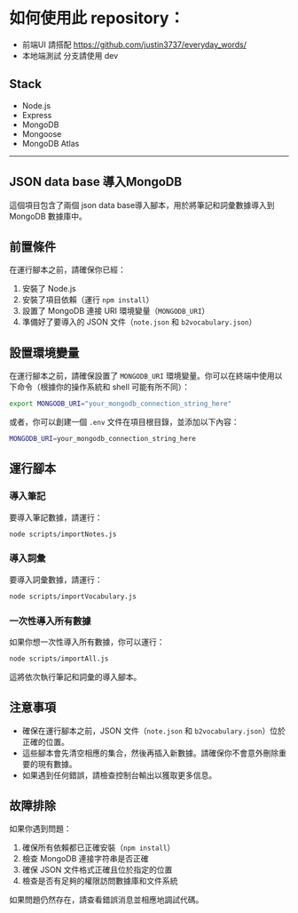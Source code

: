 # 如何使用此 repository：
- 前端UI 請搭配 https://github.com/justin3737/everyday_words/
- 本地端測試 分支請使用 dev

## Stack
- Node.js
- Express
- MongoDB
- Mongoose
- MongoDB Atlas

---

## JSON data base 導入MongoDB

這個項目包含了兩個 json data base導入腳本，用於將筆記和詞彙數據導入到 MongoDB 數據庫中。

## 前置條件

在運行腳本之前，請確保你已經：

1. 安裝了 Node.js
2. 安裝了項目依賴（運行 `npm install`）
3. 設置了 MongoDB 連接 URI 環境變量（`MONGODB_URI`）
4. 準備好了要導入的 JSON 文件（`note.json` 和 `b2vocabulary.json`）

## 設置環境變量

在運行腳本之前，請確保設置了 `MONGODB_URI` 環境變量。你可以在終端中使用以下命令（根據你的操作系統和 shell 可能有所不同）：

```bash
export MONGODB_URI="your_mongodb_connection_string_here"
```

或者，你可以創建一個 `.env` 文件在項目根目錄，並添加以下內容：

```bash
MONGODB_URI=your_mongodb_connection_string_here
```

## 運行腳本

### 導入筆記

要導入筆記數據，請運行：

```bash
node scripts/importNotes.js
```

### 導入詞彙

要導入詞彙數據，請運行：

```bash
node scripts/importVocabulary.js
```


### 一次性導入所有數據

如果你想一次性導入所有數據，你可以運行：

```bash
node scripts/importAll.js
```


這將依次執行筆記和詞彙的導入腳本。

## 注意事項

- 確保在運行腳本之前，JSON 文件（`note.json` 和 `b2vocabulary.json`）位於正確的位置。
- 這些腳本會先清空相應的集合，然後再插入新數據。請確保你不會意外刪除重要的現有數據。
- 如果遇到任何錯誤，請檢查控制台輸出以獲取更多信息。

## 故障排除

如果你遇到問題：

1. 確保所有依賴都已正確安裝（`npm install`）
2. 檢查 MongoDB 連接字符串是否正確
3. 確保 JSON 文件格式正確且位於指定的位置
4. 檢查是否有足夠的權限訪問數據庫和文件系統

如果問題仍然存在，請查看錯誤消息並相應地調試代碼。